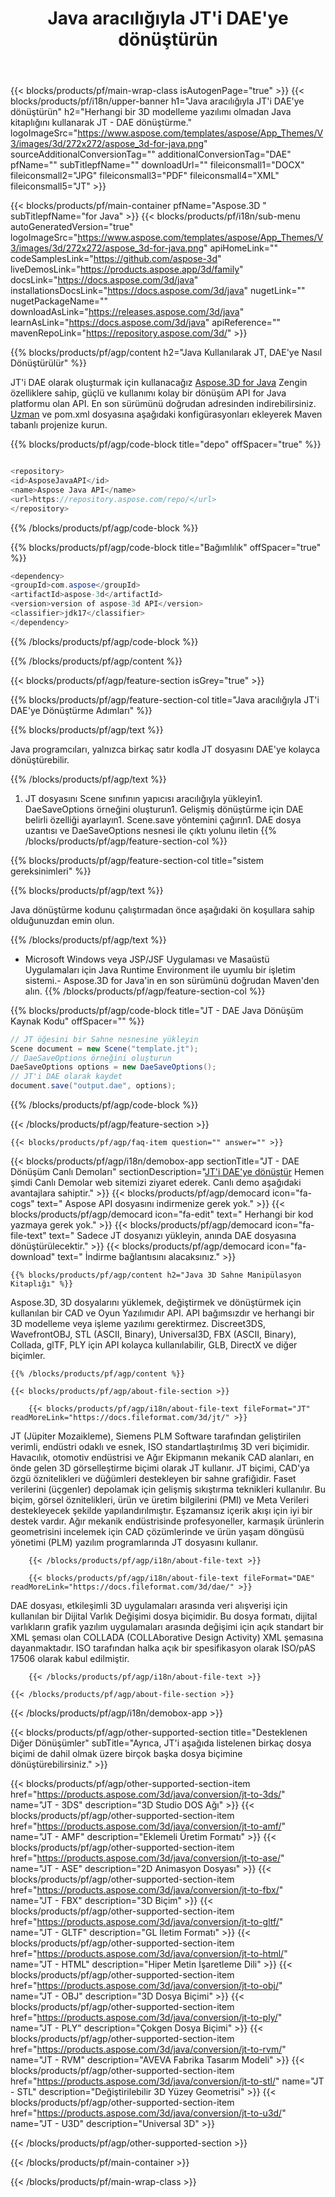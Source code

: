 ﻿---
title: Java aracılığıyla JT'i DAE'ye dönüştürün 
weight: 2350
url: /tr/java/conversion/jt-to-dae/ 
description: JT biçimi için DAE dosyasına örnek Java dönüştürme kodu. Herhangi bir Web veya Masaüstü Java tabanlı uygulamada JT'ü DAE'e dönüştürmek için bu örnek kodu kullanın.
---
{{< blocks/products/pf/main-wrap-class isAutogenPage="true" >}}
{{< blocks/products/pf/i18n/upper-banner h1="Java aracılığıyla JT\'i DAE\'ye dönüştürün" h2="Herhangi bir 3D modelleme yazılımı olmadan Java kitaplığını kullanarak JT - DAE dönüştürme." logoImageSrc="https://www.aspose.com/templates/aspose/App_Themes/V3/images/3d/272x272/aspose_3d-for-java.png" sourceAdditionalConversionTag="" additionalConversionTag="DAE" pfName="" subTitlepfName="" downloadUrl="" fileiconsmall1="DOCX" fileiconsmall2="JPG" fileiconsmall3="PDF" fileiconsmall4="XML" fileiconsmall5="JT" >}}

{{< blocks/products/pf/main-container pfName="Aspose.3D " subTitlepfName="for Java" >}}
{{< blocks/products/pf/i18n/sub-menu autoGeneratedVersion="true" logoImageSrc="https://www.aspose.com/templates/aspose/App_Themes/V3/images/3d/272x272/aspose_3d-for-java.png" apiHomeLink="" codeSamplesLink="https://github.com/aspose-3d" liveDemosLink="https://products.aspose.app/3d/family" docsLink="https://docs.aspose.com/3d/java" installationsDocsLink="https://docs.aspose.com/3d/java" nugetLink="" nugetPackageName="" downloadAsLink="https://releases.aspose.com/3d/java" learnAsLink="https://docs.aspose.com/3d/java" apiReference="" mavenRepoLink="https://repository.aspose.com/3d/" >}}

{{% blocks/products/pf/agp/content h2="Java Kullanılarak JT, DAE\'ye Nasıl Dönüştürülür" %}}

 JT'i DAE olarak oluşturmak için kullanacağız
 [Aspose.3D for Java](https://products.aspose.com/3d/java) 
 Zengin özelliklere sahip, güçlü ve kullanımı kolay bir dönüşüm API for Java platformu olan API. En son sürümünü doğrudan adresinden indirebilirsiniz.
 [Uzman](https://repository.aspose.com/3d/) 
 ve pom.xml dosyasına aşağıdaki konfigürasyonları ekleyerek Maven tabanlı projenize kurun.

{{% blocks/products/pf/agp/code-block title="depo" offSpacer="true" %}}

```cs

<repository>
<id>AsposeJavaAPI</id>
<name>Aspose Java API</name>
<url>https://repository.aspose.com/repo/</url>
</repository>


```

{{% /blocks/products/pf/agp/code-block %}}

{{% blocks/products/pf/agp/code-block title="Bağımlılık" offSpacer="true" %}}

```cs
<dependency>
<groupId>com.aspose</groupId>
<artifactId>aspose-3d</artifactId>
<version>version of aspose-3d API</version>
<classifier>jdk17</classifier>
</dependency>


```

{{% /blocks/products/pf/agp/code-block %}}

{{% /blocks/products/pf/agp/content %}}

{{< blocks/products/pf/agp/feature-section isGrey="true" >}}

{{% blocks/products/pf/agp/feature-section-col title="Java aracılığıyla JT\'i DAE\'ye Dönüştürme Adımları" %}}

{{% blocks/products/pf/agp/text %}}

 Java programcıları, yalnızca birkaç satır kodla JT dosyasını DAE'ye kolayca dönüştürebilir.

{{% /blocks/products/pf/agp/text %}}

1. JT dosyasını Scene sınıfının yapıcısı aracılığıyla yükleyin1. DaeSaveOptions örneğini oluşturun1. Gelişmiş dönüştürme için DAE belirli özelliği ayarlayın1. Scene.save yöntemini çağırın1. DAE dosya uzantısı ve DaeSaveOptions nesnesi ile çıktı yolunu iletin
{{% /blocks/products/pf/agp/feature-section-col %}}

{{% blocks/products/pf/agp/feature-section-col title="sistem gereksinimleri" %}}

{{% blocks/products/pf/agp/text %}}

 Java dönüştürme kodunu çalıştırmadan önce aşağıdaki ön koşullara sahip olduğunuzdan emin olun.

{{% /blocks/products/pf/agp/text %}}

- Microsoft Windows veya JSP/JSF Uygulaması ve Masaüstü Uygulamaları için Java Runtime Environment ile uyumlu bir işletim sistemi.- Aspose.3D for Java'in en son sürümünü doğrudan Maven'den alın.
{{% /blocks/products/pf/agp/feature-section-col %}}

{{% blocks/products/pf/agp/code-block title="JT - DAE Java Dönüşüm Kaynak Kodu" offSpacer="" %}}

```cs
// JT öğesini bir Sahne nesnesine yükleyin 
Scene document = new Scene("template.jt");
// DaeSaveOptions örneğini oluşturun 
DaeSaveOptions options = new DaeSaveOptions();
// JT'i DAE olarak kaydet 
document.save("output.dae", options);   


```

{{% /blocks/products/pf/agp/code-block %}}

{{< /blocks/products/pf/agp/feature-section >}}

    {{< blocks/products/pf/agp/faq-item question="" answer="" >}}
 

<!-- aboutfile Starts -->

{{< blocks/products/pf/agp/i18n/demobox-app sectionTitle="JT - DAE Dönüşüm Canlı Demoları" sectionDescription="[JT\'i DAE\'ye dönüştür](https://products.aspose.app/3d/conversion/jt-to-dae) Hemen şimdi Canlı Demolar web sitemizi ziyaret ederek. Canlı demo aşağıdaki avantajlara sahiptir." >}}
        {{< blocks/products/pf/agp/democard icon="fa-cogs" text=" Aspose API dosyasını indirmenize gerek yok." >}}
        {{< blocks/products/pf/agp/democard icon="fa-edit" text=" Herhangi bir kod yazmaya gerek yok." >}}
        {{< blocks/products/pf/agp/democard icon="fa-file-text" text=" Sadece JT dosyanızı yükleyin, anında DAE dosyasına dönüştürülecektir." >}}
        {{< blocks/products/pf/agp/democard icon="fa-download" text=" İndirme bağlantısını alacaksınız." >}}

    {{% blocks/products/pf/agp/content h2="Java 3D Sahne Manipülasyon Kitaplığı" %}}

 Aspose.3D, 3D dosyalarını yüklemek, değiştirmek ve dönüştürmek için kullanılan bir CAD ve Oyun Yazılımıdır API. API bağımsızdır ve herhangi bir 3D modelleme veya işleme yazılımı gerektirmez. Discreet3DS, WavefrontOBJ, STL (ASCII, Binary), Universal3D, FBX (ASCII, Binary), Collada, glTF, PLY için API kolayca kullanılabilir, GLB, DirectX ve diğer biçimler. 



    {{% /blocks/products/pf/agp/content %}}

    {{< blocks/products/pf/agp/about-file-section >}}

        {{< blocks/products/pf/agp/i18n/about-file-text fileFormat="JT" readMoreLink="https://docs.fileformat.com/3d/jt/" >}}

JT (Jüpiter Mozaikleme), Siemens PLM Software tarafından geliştirilen verimli, endüstri odaklı ve esnek, ISO standartlaştırılmış 3D veri biçimidir. Havacılık, otomotiv endüstrisi ve Ağır Ekipmanın mekanik CAD alanları, en önde gelen 3D görselleştirme biçimi olarak JT kullanır. JT biçimi, CAD'ya özgü öznitelikleri ve düğümleri destekleyen bir sahne grafiğidir. Faset verilerini (üçgenler) depolamak için gelişmiş sıkıştırma teknikleri kullanılır. Bu biçim, görsel öznitelikleri, ürün ve üretim bilgilerini (PMI) ve Meta Verileri destekleyecek şekilde yapılandırılmıştır. Eşzamansız içerik akışı için iyi bir destek vardır. Ağır mekanik endüstrisinde profesyoneller, karmaşık ürünlerin geometrisini incelemek için CAD çözümlerinde ve ürün yaşam döngüsü yönetimi (PLM) yazılım programlarında JT dosyasını kullanır.


        {{< /blocks/products/pf/agp/i18n/about-file-text >}}

        {{< blocks/products/pf/agp/i18n/about-file-text fileFormat="DAE" readMoreLink="https://docs.fileformat.com/3d/dae/" >}}

DAE dosyası, etkileşimli 3D uygulamaları arasında veri alışverişi için kullanılan bir Dijital Varlık Değişimi dosya biçimidir. Bu dosya formatı, dijital varlıkların grafik yazılım uygulamaları arasında değişimi için açık standart bir XML şeması olan COLLADA (COLLAborative Design Activity) XML şemasına dayanmaktadır. ISO tarafından halka açık bir spesifikasyon olarak ISO/pAS 17506 olarak kabul edilmiştir.


        {{< /blocks/products/pf/agp/i18n/about-file-text >}}

    {{< /blocks/products/pf/agp/about-file-section >}}

{{< /blocks/products/pf/agp/i18n/demobox-app >}}

<!-- aboutfile Ends -->

{{< blocks/products/pf/agp/other-supported-section title="Desteklenen Diğer Dönüşümler" subTitle="Ayrıca, JT\'i aşağıda listelenen birkaç dosya biçimi de dahil olmak üzere birçok başka dosya biçimine dönüştürebilirsiniz." >}}

{{< blocks/products/pf/agp/other-supported-section-item href="https://products.aspose.com/3d/java/conversion/jt-to-3ds/" name="JT - 3DS" description="3D Studio DOS Ağı" >}}
{{< blocks/products/pf/agp/other-supported-section-item href="https://products.aspose.com/3d/java/conversion/jt-to-amf/" name="JT - AMF" description="Eklemeli Üretim Formatı" >}}
{{< blocks/products/pf/agp/other-supported-section-item href="https://products.aspose.com/3d/java/conversion/jt-to-ase/" name="JT - ASE" description="2D Animasyon Dosyası" >}}
{{< blocks/products/pf/agp/other-supported-section-item href="https://products.aspose.com/3d/java/conversion/jt-to-fbx/" name="JT - FBX" description="3D Biçim" >}}
{{< blocks/products/pf/agp/other-supported-section-item href="https://products.aspose.com/3d/java/conversion/jt-to-gltf/" name="JT - GLTF" description="GL İletim Formatı" >}}
{{< blocks/products/pf/agp/other-supported-section-item href="https://products.aspose.com/3d/java/conversion/jt-to-html/" name="JT - HTML" description="Hiper Metin İşaretleme Dili" >}}
{{< blocks/products/pf/agp/other-supported-section-item href="https://products.aspose.com/3d/java/conversion/jt-to-obj/" name="JT - OBJ" description="3D Dosya Biçimi" >}}
{{< blocks/products/pf/agp/other-supported-section-item href="https://products.aspose.com/3d/java/conversion/jt-to-ply/" name="JT - PLY" description="Çokgen Dosya Biçimi" >}}
{{< blocks/products/pf/agp/other-supported-section-item href="https://products.aspose.com/3d/java/conversion/jt-to-rvm/" name="JT - RVM" description="AVEVA Fabrika Tasarım Modeli" >}}
{{< blocks/products/pf/agp/other-supported-section-item href="https://products.aspose.com/3d/java/conversion/jt-to-stl/" name="JT - STL" description="Değiştirilebilir 3D Yüzey Geometrisi" >}}
{{< blocks/products/pf/agp/other-supported-section-item href="https://products.aspose.com/3d/java/conversion/jt-to-u3d/" name="JT - U3D" description="Universal 3D" >}}

{{< /blocks/products/pf/agp/other-supported-section >}}

{{< /blocks/products/pf/main-container >}}
    
{{< /blocks/products/pf/main-wrap-class >}}